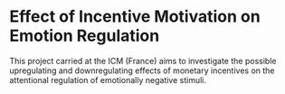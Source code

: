 # Effect of Incentive Motivation on Emotion Regulation  

This project carried at the ICM (France) aims to investigate the possible upregulating and downregulating effects of monetary incentives on the attentional regulation of emotionally negative stimuli. 
